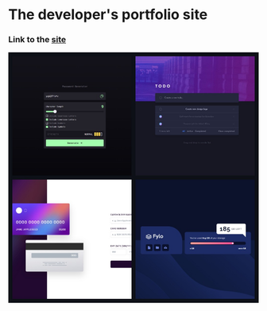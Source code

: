 # The developer's portfolio site

### Link to the [site](https://ilyachichkov.github.io/portfolio-resume/#/)

![](./projects.jpg)
